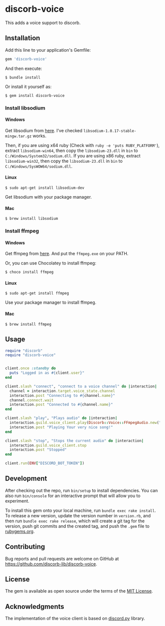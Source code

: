 # discorb-voice

This adds a voice support to discorb.

## Installation

Add this line to your application's Gemfile:

```ruby
gem 'discorb-voice'
```

And then execute:

    $ bundle install

Or install it yourself as:

    $ gem install discorb-voice

### Install libsodium

#### Windows

Get libsodium from [here](https://download.libsodium.org/libsodium/releases/).
I've checked `libsodium-1.0.17-stable-mingw.tar.gz` works.

Then, if you are using x64 ruby (Check with `ruby -e 'puts RUBY_PLATFORM'`), extract `libsodium-win64`, then copy the `libsodium-23.dll` in `bin` to `C:/Windows/System32/sodium.dll`.
If you are using x86 ruby, extract `libsodium-win32`, then copy the `libsodium-23.dll` in `bin` to `C:/Windows/SysWOW64/sodium.dll`.

#### Linux

    $ sudo apt-get install libsodium-dev

Get libsodium with your package manager.

#### Mac

    $ brew install libsodium

### Install ffmpeg

#### Windows

Get ffmpeg from [here](https://ffmpeg.org/download.html).
And put the `ffmpeg.exe` on your PATH.

Or, you can use Chocolatey to install ffmpeg:

    $ choco install ffmpeg

#### Linux

    $ sudo apt-get install ffmpeg

Use your package manager to install ffmpeg.

#### Mac

    $ brew install ffmpeg

## Usage

```ruby
require "discorb"
require "discorb-voice"


client.once :standby do
  puts "Logged in as #{client.user}"
end

client.slash "connect", "connect to a voice channel" do |interaction|
  channel = interaction.target.voice_state.channel
  interaction.post "Connecting to #{channel.name}"
  channel.connect.wait
  interaction.post "Connected to #{channel.name}"
end

client.slash "play", "Plays audio" do |interaction|
  interaction.guild.voice_client.play(Discorb::Voice::FFmpegAudio.new("./very-nice-song.mp3"))
  interaction.post "Playing Your very nice song!"
end

client.slash "stop", "Stops the current audio" do |interaction|
  interaction.guild.voice_client.stop
  interaction.post "Stopped"
end

client.run(ENV["DISCORD_BOT_TOKEN"])
```

## Development

After checking out the repo, run `bin/setup` to install dependencies. You can also run `bin/console` for an interactive prompt that will allow you to experiment.

To install this gem onto your local machine, run `bundle exec rake install`. To release a new version, update the version number in `version.rb`, and then run `bundle exec rake release`, which will create a git tag for the version, push git commits and the created tag, and push the `.gem` file to [rubygems.org](https://rubygems.org).

## Contributing

Bug reports and pull requests are welcome on GitHub at https://github.com/discorb-lib/discorb-voice.

## License

The gem is available as open source under the terms of the [MIT License](https://opensource.org/licenses/MIT).

## Acknowledgments

The implementation of the voice client is based on [discord.py](https://github.com/Rapptz/discord.py) library.
